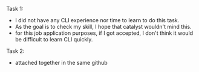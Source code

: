 Task 1:
- I did not have any CLI experience nor time to learn to do this task.
- As the goal is to check my skill, I hope that catalyst wouldn't mind this.
- for this job application purposes, if I got accepted, I don't think it would be difficult to learn CLI quickly.

Task 2:
- attached together in the same github
